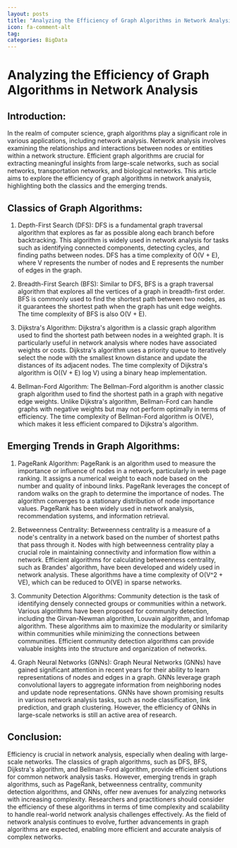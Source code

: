 ```yaml
---
layout: posts
title: "Analyzing the Efficiency of Graph Algorithms in Network Analysis"
icon: fa-comment-alt
tag:      
categories: BigData
---
```



# Analyzing the Efficiency of Graph Algorithms in Network Analysis

## Introduction:

In the realm of computer science, graph algorithms play a significant role in various applications, including network analysis. Network analysis involves examining the relationships and interactions between nodes or entities within a network structure. Efficient graph algorithms are crucial for extracting meaningful insights from large-scale networks, such as social networks, transportation networks, and biological networks. This article aims to explore the efficiency of graph algorithms in network analysis, highlighting both the classics and the emerging trends.

## Classics of Graph Algorithms:

1. Depth-First Search (DFS):
DFS is a fundamental graph traversal algorithm that explores as far as possible along each branch before backtracking. This algorithm is widely used in network analysis for tasks such as identifying connected components, detecting cycles, and finding paths between nodes. DFS has a time complexity of O(V + E), where V represents the number of nodes and E represents the number of edges in the graph.

2. Breadth-First Search (BFS):
Similar to DFS, BFS is a graph traversal algorithm that explores all the vertices of a graph in breadth-first order. BFS is commonly used to find the shortest path between two nodes, as it guarantees the shortest path when the graph has unit edge weights. The time complexity of BFS is also O(V + E).

3. Dijkstra's Algorithm:
Dijkstra's algorithm is a classic graph algorithm used to find the shortest path between nodes in a weighted graph. It is particularly useful in network analysis where nodes have associated weights or costs. Dijkstra's algorithm uses a priority queue to iteratively select the node with the smallest known distance and update the distances of its adjacent nodes. The time complexity of Dijkstra's algorithm is O((V + E) log V) using a binary heap implementation.

4. Bellman-Ford Algorithm:
The Bellman-Ford algorithm is another classic graph algorithm used to find the shortest path in a graph with negative edge weights. Unlike Dijkstra's algorithm, Bellman-Ford can handle graphs with negative weights but may not perform optimally in terms of efficiency. The time complexity of Bellman-Ford algorithm is O(VE), which makes it less efficient compared to Dijkstra's algorithm.

## Emerging Trends in Graph Algorithms:

1. PageRank Algorithm:
PageRank is an algorithm used to measure the importance or influence of nodes in a network, particularly in web page ranking. It assigns a numerical weight to each node based on the number and quality of inbound links. PageRank leverages the concept of random walks on the graph to determine the importance of nodes. The algorithm converges to a stationary distribution of node importance values. PageRank has been widely used in network analysis, recommendation systems, and information retrieval.

2. Betweenness Centrality:
Betweenness centrality is a measure of a node's centrality in a network based on the number of shortest paths that pass through it. Nodes with high betweenness centrality play a crucial role in maintaining connectivity and information flow within a network. Efficient algorithms for calculating betweenness centrality, such as Brandes' algorithm, have been developed and widely used in network analysis. These algorithms have a time complexity of O(V^2 + VE), which can be reduced to O(VE) in sparse networks.

3. Community Detection Algorithms:
Community detection is the task of identifying densely connected groups or communities within a network. Various algorithms have been proposed for community detection, including the Girvan-Newman algorithm, Louvain algorithm, and Infomap algorithm. These algorithms aim to maximize the modularity or similarity within communities while minimizing the connections between communities. Efficient community detection algorithms can provide valuable insights into the structure and organization of networks.

4. Graph Neural Networks (GNNs):
Graph Neural Networks (GNNs) have gained significant attention in recent years for their ability to learn representations of nodes and edges in a graph. GNNs leverage graph convolutional layers to aggregate information from neighboring nodes and update node representations. GNNs have shown promising results in various network analysis tasks, such as node classification, link prediction, and graph clustering. However, the efficiency of GNNs in large-scale networks is still an active area of research.

## Conclusion:

Efficiency is crucial in network analysis, especially when dealing with large-scale networks. The classics of graph algorithms, such as DFS, BFS, Dijkstra's algorithm, and Bellman-Ford algorithm, provide efficient solutions for common network analysis tasks. However, emerging trends in graph algorithms, such as PageRank, betweenness centrality, community detection algorithms, and GNNs, offer new avenues for analyzing networks with increasing complexity. Researchers and practitioners should consider the efficiency of these algorithms in terms of time complexity and scalability to handle real-world network analysis challenges effectively. As the field of network analysis continues to evolve, further advancements in graph algorithms are expected, enabling more efficient and accurate analysis of complex networks.
